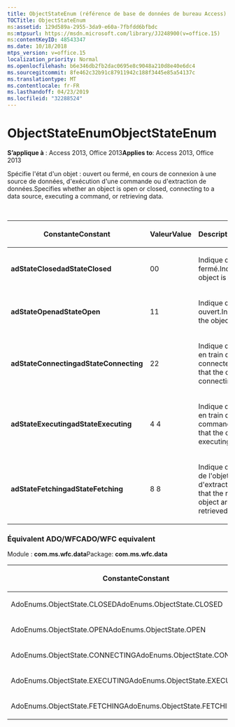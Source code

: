 ```yaml
---
title: ObjectStateEnum (référence de base de données de bureau Access)
TOCTitle: ObjectStateEnum
ms:assetid: 129d589a-2955-3da9-e60a-7fbfdd6bfbdc
ms:mtpsurl: https://msdn.microsoft.com/library/JJ248900(v=office.15)
ms:contentKeyID: 48543347
ms.date: 10/18/2018
mtps_version: v=office.15
localization_priority: Normal
ms.openlocfilehash: b6e346db2fb2dac0695e8c9048a210d8e40e6dc4
ms.sourcegitcommit: 8fe462c32b91c87911942c188f3445e85a54137c
ms.translationtype: MT
ms.contentlocale: fr-FR
ms.lasthandoff: 04/23/2019
ms.locfileid: "32288524"
---
```

# <a name="objectstateenum"></a><span data-ttu-id="d4631-102">ObjectStateEnum</span><span class="sxs-lookup"><span data-stu-id="d4631-102">ObjectStateEnum</span></span>

<span data-ttu-id="d4631-103">**S’applique à** : Access 2013, Office 2013</span><span class="sxs-lookup"><span data-stu-id="d4631-103">**Applies to**: Access 2013, Office 2013</span></span>

<span data-ttu-id="d4631-104">Spécifie l'état d'un objet : ouvert ou fermé, en cours de connexion à une source de données, d'exécution d'une commande ou d'extraction de données.</span><span class="sxs-lookup"><span data-stu-id="d4631-104">Specifies whether an object is open or closed, connecting to a data source, executing a command, or retrieving data.</span></span>

<br/>

<table>
<colgroup>
<col style="width: 33%" />
<col style="width: 33%" />
<col style="width: 33%" />
</colgroup>
<thead>
<tr class="header">
<th><p><span data-ttu-id="d4631-105">Constante</span><span class="sxs-lookup"><span data-stu-id="d4631-105">Constant</span></span></p></th>
<th><p><span data-ttu-id="d4631-106">Valeur</span><span class="sxs-lookup"><span data-stu-id="d4631-106">Value</span></span></p></th>
<th><p><span data-ttu-id="d4631-107">Description</span><span class="sxs-lookup"><span data-stu-id="d4631-107">Description</span></span></p></th>
</tr>
</thead>
<tbody>
<tr class="odd">
<td><p><span data-ttu-id="d4631-108"><strong>adStateClosed</strong></span><span class="sxs-lookup"><span data-stu-id="d4631-108"><strong>adStateClosed</strong></span></span></p></td>
<td><p><span data-ttu-id="d4631-109">0</span><span class="sxs-lookup"><span data-stu-id="d4631-109">0</span></span></p></td>
<td><p><span data-ttu-id="d4631-110">Indique que l'objet est fermé.</span><span class="sxs-lookup"><span data-stu-id="d4631-110">Indicates that the object is closed.</span></span></p></td>
</tr>
<tr class="even">
<td><p><span data-ttu-id="d4631-111"><strong>adStateOpen</strong></span><span class="sxs-lookup"><span data-stu-id="d4631-111"><strong>adStateOpen</strong></span></span></p></td>
<td><p><span data-ttu-id="d4631-112">1</span><span class="sxs-lookup"><span data-stu-id="d4631-112">1</span></span></p></td>
<td><p><span data-ttu-id="d4631-113">Indique que l'objet est ouvert.</span><span class="sxs-lookup"><span data-stu-id="d4631-113">Indicates that the object is open.</span></span></p></td>
</tr>
<tr class="odd">
<td><p><span data-ttu-id="d4631-114"><strong>adStateConnecting</strong></span><span class="sxs-lookup"><span data-stu-id="d4631-114"><strong>adStateConnecting</strong></span></span></p></td>
<td><p><span data-ttu-id="d4631-115">2</span><span class="sxs-lookup"><span data-stu-id="d4631-115">2</span></span></p></td>
<td><p><span data-ttu-id="d4631-116">Indique que l'objet est en train de se connecter.</span><span class="sxs-lookup"><span data-stu-id="d4631-116">Indicates that the object is connecting.</span></span></p></td>
</tr>
<tr class="even">
<td><p><span data-ttu-id="d4631-117"><strong>adStateExecuting</strong></span><span class="sxs-lookup"><span data-stu-id="d4631-117"><strong>adStateExecuting</strong></span></span></p></td>
<td><p><span data-ttu-id="d4631-118">4 </span><span class="sxs-lookup"><span data-stu-id="d4631-118">4</span></span></p></td>
<td><p><span data-ttu-id="d4631-119">Indique que l'objet est en train d'exécuter une commande.</span><span class="sxs-lookup"><span data-stu-id="d4631-119">Indicates that the object is executing a command.</span></span></p></td>
</tr>
<tr class="odd">
<td><p><span data-ttu-id="d4631-120"><strong>adStateFetching</strong></span><span class="sxs-lookup"><span data-stu-id="d4631-120"><strong>adStateFetching</strong></span></span></p></td>
<td><p><span data-ttu-id="d4631-121">8 </span><span class="sxs-lookup"><span data-stu-id="d4631-121">8</span></span></p></td>
<td><p><span data-ttu-id="d4631-122">Indique que les lignes de l'objet sont en cours d'extraction.</span><span class="sxs-lookup"><span data-stu-id="d4631-122">Indicates that the rows of the object are being retrieved.</span></span></p></td>
</tr>
</tbody>
</table>


### <a name="adowfc-equivalent"></a><span data-ttu-id="d4631-123">Équivalent ADO/WFC</span><span class="sxs-lookup"><span data-stu-id="d4631-123">ADO/WFC equivalent</span></span>

<span data-ttu-id="d4631-124">Module : **com.ms.wfc.data**</span><span class="sxs-lookup"><span data-stu-id="d4631-124">Package: **com.ms.wfc.data**</span></span>

<table>
<colgroup>
<col style="width: 100%" />
</colgroup>
<thead>
<tr class="header">
<th><p><span data-ttu-id="d4631-125">Constante</span><span class="sxs-lookup"><span data-stu-id="d4631-125">Constant</span></span></p></th>
</tr>
</thead>
<tbody>
<tr class="odd">
<td><p><span data-ttu-id="d4631-126">AdoEnums.ObjectState.CLOSED</span><span class="sxs-lookup"><span data-stu-id="d4631-126">AdoEnums.ObjectState.CLOSED</span></span></p></td>
</tr>
<tr class="even">
<td><p><span data-ttu-id="d4631-127">AdoEnums.ObjectState.OPEN</span><span class="sxs-lookup"><span data-stu-id="d4631-127">AdoEnums.ObjectState.OPEN</span></span></p></td>
</tr>
<tr class="odd">
<td><p><span data-ttu-id="d4631-128">AdoEnums.ObjectState.CONNECTING</span><span class="sxs-lookup"><span data-stu-id="d4631-128">AdoEnums.ObjectState.CONNECTING</span></span></p></td>
</tr>
<tr class="even">
<td><p><span data-ttu-id="d4631-129">AdoEnums.ObjectState.EXECUTING</span><span class="sxs-lookup"><span data-stu-id="d4631-129">AdoEnums.ObjectState.EXECUTING</span></span></p></td>
</tr>
<tr class="odd">
<td><p><span data-ttu-id="d4631-130">AdoEnums.ObjectState.FETCHING</span><span class="sxs-lookup"><span data-stu-id="d4631-130">AdoEnums.ObjectState.FETCHING</span></span></p></td>
</tr>
</tbody>
</table>

